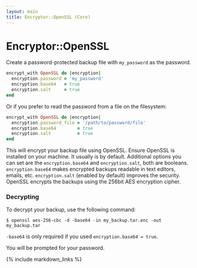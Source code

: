 ```yaml
---
layout: main
title: Encryptor::OpenSSL (Core)
---
```


Encryptor::OpenSSL
==================

Create a password-protected backup file with `my_password` as the password.

``` rb
encrypt_with OpenSSL do |encryption|
  encryption.password = 'my_password'
  encryption.base64   = true
  encryption.salt     = true
end
```

Or if you prefer to read the password from a file on the filesystem:

``` rb
encrypt_with OpenSSL do |encryption|
  encryption.password_file = '/path/to/password/file'
  encryption.base64        = true
  encryption.salt          = true
end
```

This will encrypt your backup file using OpenSSL. Ensure OpenSSL is installed on your machine. It usually is by default.
Additional options you can set are the `encryption.base64` and `encryption.salt`, both are booleans. `encryption.base64`
makes encrypted backups readable in text editors, emails, etc. `encryption.salt` (enabled by default) improves the security.
OpenSSL encrypts the backups using the 256bit AES encryption cipher.

### Decrypting

To decrypt your backup, use the following command:

    $ openssl aes-256-cbc -d -base64 -in my_backup.tar.enc -out my_backup.tar

`-base64` is only required if you used `encryption.base64 = true`.

You will be prompted for your password.


{% include markdown_links %}
